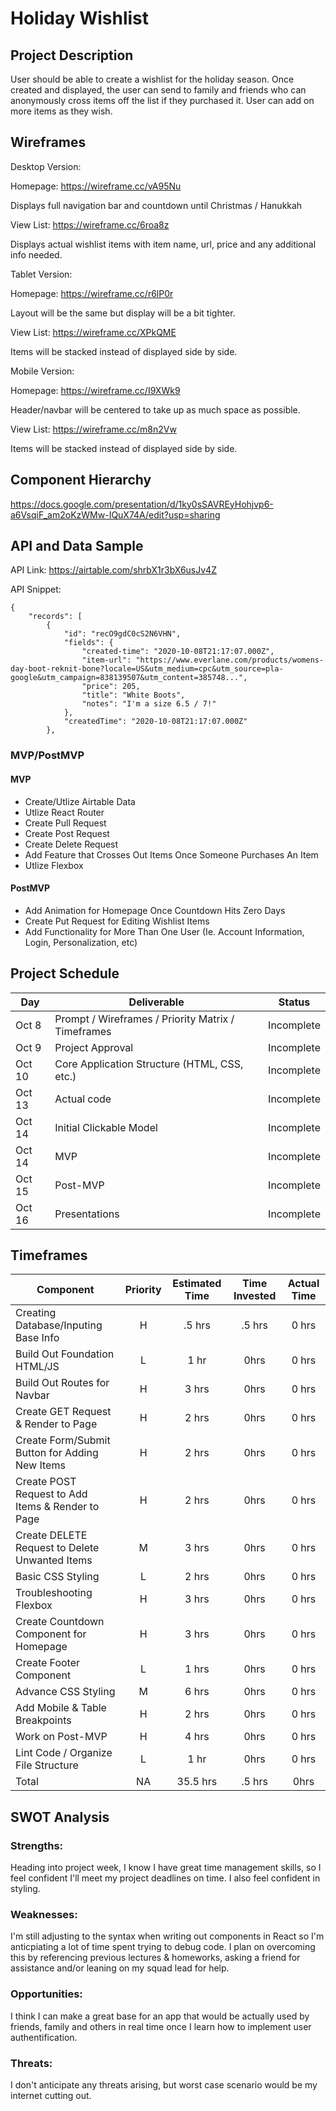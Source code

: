 # Holiday Wishlist

## Project Description

User should be able to create a wishlist for the holiday season. Once created and displayed, the user can send to family and friends who can anonymously cross items off the list if they purchased it. User can add on more items as they wish.

## Wireframes

Desktop Version:

Homepage: https://wireframe.cc/vA95Nu

Displays full navigation bar and countdown until Christmas / Hanukkah

View List: https://wireframe.cc/6roa8z

Displays actual wishlist items with item name, url, price and any additional info needed.

Tablet Version:

Homepage: https://wireframe.cc/r6lP0r

Layout will be the same but display will be a bit tighter.

View List: https://wireframe.cc/XPkQME

Items will be stacked instead of displayed side by side.

Mobile Version:

Homepage: https://wireframe.cc/I9XWk9

Header/navbar will be centered to take up as much space as possible.

View List: https://wireframe.cc/m8n2Vw

Items will be stacked instead of displayed side by side.

## Component Hierarchy

https://docs.google.com/presentation/d/1ky0sSAVREyHohjvp6-a6VsqiF_am2oKzWMw-IQuX74A/edit?usp=sharing

## API and Data Sample

API Link: https://airtable.com/shrbX1r3bX6usJv4Z

API Snippet:

```
{
    "records": [
        {
            "id": "recO9gdC0cS2N6VHN",
            "fields": {
                "created-time": "2020-10-08T21:17:07.000Z",
                "item-url": "https://www.everlane.com/products/womens-day-boot-reknit-bone?locale=US&utm_medium=cpc&utm_source=pla-google&utm_campaign=838139507&utm_content=385748...",
                "price": 205,
                "title": "White Boots",
                "notes": "I'm a size 6.5 / 7!"
            },
            "createdTime": "2020-10-08T21:17:07.000Z"
        },
```

### MVP/PostMVP

#### MVP

- Create/Utlize Airtable Data
- Utlize React Router
- Create Pull Request
- Create Post Request
- Create Delete Request
- Add Feature that Crosses Out Items Once Someone Purchases An Item
- Utlize Flexbox

#### PostMVP

- Add Animation for Homepage Once Countdown Hits Zero Days
- Create Put Request for Editing Wishlist Items
- Add Functionality for More Than One User (Ie. Account Information, Login, Personalization, etc)

## Project Schedule

| Day    | Deliverable                                        | Status     |
| ------ | -------------------------------------------------- | ---------- |
| Oct 8  | Prompt / Wireframes / Priority Matrix / Timeframes | Incomplete |
| Oct 9  | Project Approval                                   | Incomplete |
| Oct 10 | Core Application Structure (HTML, CSS, etc.)       | Incomplete |
| Oct 13 | Actual code                                        | Incomplete |
| Oct 14 | Initial Clickable Model                            | Incomplete |
| Oct 14 | MVP                                                | Incomplete |
| Oct 15 | Post-MVP                                           | Incomplete |
| Oct 16 | Presentations                                      | Incomplete |

## Timeframes

| Component                                         | Priority | Estimated Time | Time Invested | Actual Time |
| ------------------------------------------------- | :------: | :------------: | :-----------: | :---------: |
| Creating Database/Inputing Base Info              |    H     |     .5 hrs     |    .5 hrs     |    0 hrs    |
| Build Out Foundation HTML/JS                      |    L     |      1 hr      |     0hrs      |    0 hrs    |
| Build Out Routes for Navbar                       |    H     |     3 hrs      |     0hrs      |    0 hrs    |
| Create GET Request & Render to Page               |    H     |     2 hrs      |     0hrs      |    0 hrs    |
| Create Form/Submit Button for Adding New Items    |    H     |     2 hrs      |     0hrs      |    0 hrs    |
| Create POST Request to Add Items & Render to Page |    H     |     2 hrs      |     0hrs      |    0 hrs    |
| Create DELETE Request to Delete Unwanted Items    |    M     |     3 hrs      |     0hrs      |    0 hrs    |
| Basic CSS Styling                                 |    L     |     2 hrs      |     0hrs      |    0 hrs    |
| Troubleshooting Flexbox                           |    H     |     3 hrs      |     0hrs      |    0 hrs    |
| Create Countdown Component for Homepage           |    H     |     3 hrs      |     0hrs      |    0 hrs    |
| Create Footer Component                           |    L     |     1 hrs      |     0hrs      |    0 hrs    |
| Advance CSS Styling                               |    M     |     6 hrs      |     0hrs      |    0 hrs    |
| Add Mobile & Table Breakpoints                    |    H     |     2 hrs      |     0hrs      |    0 hrs    |
| Work on Post-MVP                                  |    H     |     4 hrs      |     0hrs      |    0 hrs    |
| Lint Code / Organize File Structure               |    L     |      1 hr      |     0hrs      |    0 hrs    |
| Total                                             |    NA    |    35.5 hrs    |    .5 hrs     |    0hrs     |

## SWOT Analysis

### Strengths:

Heading into project week, I know I have great time management skills, so I feel confident I'll meet my project deadlines on time. I also feel confident in styling.

### Weaknesses:

I'm still adjusting to the syntax when writing out components in React so I'm anticpiating a lot of time spent trying to debug code. I plan on overcoming this by referencing previous lectures & homeworks, asking a friend for assistance and/or leaning on my squad lead for help.

### Opportunities:

I think I can make a great base for an app that would be actually used by friends, family and others in real time once I learn how to implement user authentification.

### Threats:

I don't anticipate any threats arising, but worst case scenario would be my internet cutting out.
